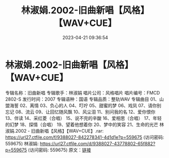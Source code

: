 ﻿---
title: 林淑娟.2002-旧曲新唱【风格】【WAV+CUE】
date: 2023-04-21 09:36:54
categories: WAV车载音乐、镜像
tags: 华语中文
---
# 林淑娟.2002-旧曲新唱【风格】【WAV+CUE】

专辑名称：旧曲新唱
专辑歌手：林淑娟
唱片公司：风格唱片
唱片编号：FMCD 2802-S
发行时间：2007
专辑语种：国语
专辑品质：整轨WAV
专辑曲目
01、山盟海誓
02、离情
03、负心的人
04、叮咛
05、甜蜜的梦
06、戏凤
07、请你别忘记
08、流云
09、让回忆随风飘
10、风尘泪
11、别问我的名
12、爱你恨你
13、伴读
14、采红菱（合唱）
15、说不完的辛酸
16、爱相思（合唱）
17、年轻的幻梦
18、探情（合唱）
19、望着他想着你
20、梦中的笑容
21、生命的光芒
林淑娟.2002 - 旧曲新唱【风格】【WAV+CUE】.rar: https://url27.ctfile.com/f/9388027-842278341-4d1d1e?p=559675
(访问密码: 559675)
林淑娟: https://url27.ctfile.com/d/9388027-43778802-65f882?p=559675
(访问密码: 559675)
原文：[链接](https://blog.sina.com.cn/s/blog_1647c7e76010311jh.html)